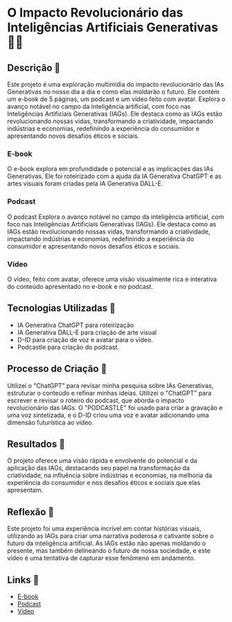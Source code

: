 # O Impacto Revolucionário das Inteligências Artificiais Generativas 🎥🌌

## Descrição 📒
Este projeto é uma exploração multimídia do impacto revolucionário das IAs Generativas no nosso dia a dia e como elas moldarão o futuro. Ele contém um e-book de 5 páginas, um podcast e um vídeo feito com avatar. Explora o avanço notável no campo da inteligência artificial, com foco nas Inteligências Artificiais Generativas (IAGs). Ele destaca como as IAGs estão revolucionando nossas vidas, transformando a criatividade, impactando indústrias e economias, redefinindo a experiência do consumidor e apresentando novos desafios éticos e sociais.

### E-book
O e-book explora em profundidade o potencial e as implicações das IAs Generativas. Ele foi roteirizado com a ajuda da IA Generativa ChatGPT e as artes visuais foram criadas pela IA Generativa DALL-E.

### Podcast
O podcast Explora o avanço notável no campo da inteligência artificial, com foco nas Inteligências Artificiais Generativas (IAGs). Ele destaca como as IAGs estão revolucionando nossas vidas, transformando a criatividade, impactando indústrias e economias, redefinindo a experiência do consumidor e apresentando novos desafios éticos e sociais.

### Vídeo
O vídeo, feito com avatar, oferece uma visão visualmente rica e interativa do conteúdo apresentado no e-book e no podcast.

## Tecnologias Utilizadas 🤖
- IA Generativa ChatGPT para roteirização
- IA Generativa DALL-E para criação de arte visual
- D-ID para criação de voz e avatar para o vídeo.
- Podcastle para criação do podcast.

## Processo de Criação 🧐
Utilizei o "ChatGPT" para revisar minha pesquisa sobre IAs Generativas, estruturar o conteúdo e refinar minhas ideias. Utilizei o "ChatGPT" para escrever e revisar o roteiro do podcast, que aborda o impacto revolucionário das IAGs. O "PODCASTLE" foi usado para criar a gravação e uma voz sintetizada,  e o D-ID criou uma voz e avatar adicionando uma dimensão futurística ao vídeo.


## Resultados 🚀
O projeto oferece uma visão rápida e envolvente do potencial e da aplicação das IAGs, destacando seu papel na transformação da criatividade, na influência sobre indústrias e economias, na melhoria da experiência do consumidor e nos desafios éticos e sociais que elas apresentam.

## Reflexão 💭
Este projeto foi uma experiência incrível em contar histórias visuais, utilizando as IAGs para criar uma narrativa poderosa e cativante sobre o futuro da inteligência artificial. As IAGs estão não apenas moldando o presente, mas também delineando o futuro de nossa sociedade, e este vídeo é uma tentativa de capturar esse fenômeno em andamento.
## Links 🔗
- [E-book]() 
- [Podcast](https://github.com/DaihSeven/lab-natty-or-not/blob/main/exemplos/PODCAST.md)
- [Vídeo]()
